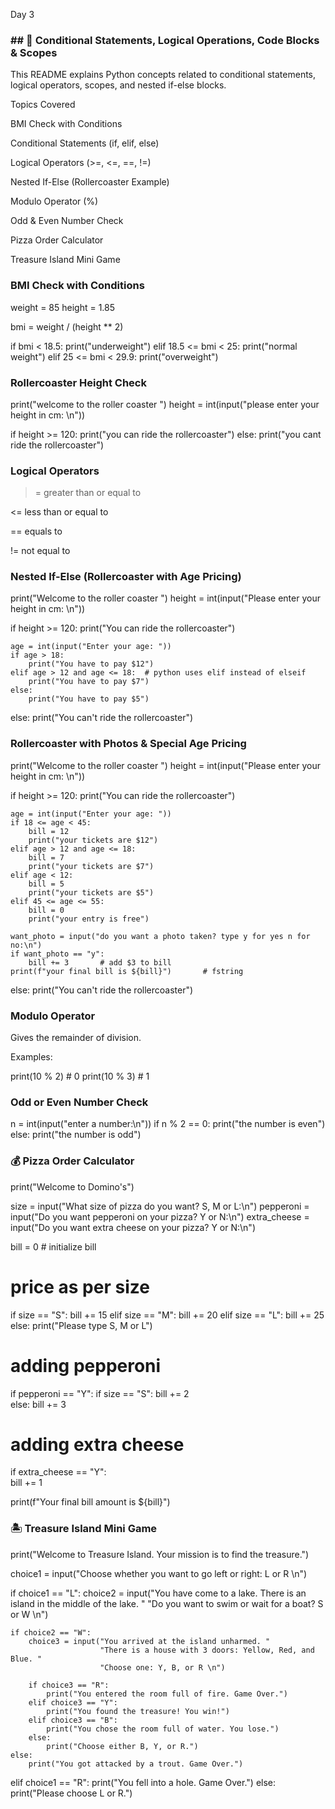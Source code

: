 Day 3
<h3>## 🐍 Conditional Statements, Logical Operations, Code Blocks & Scopes</h3>

This README explains Python concepts related to conditional statements, logical operators, scopes, and nested if-else blocks.

Topics Covered

BMI Check with Conditions

Conditional Statements (if, elif, else)

Logical Operators (>=, <=, ==, !=)

Nested If-Else (Rollercoaster Example)

Modulo Operator (%)

Odd & Even Number Check

Pizza Order Calculator

Treasure Island Mini Game

<h3>BMI Check with Conditions</h3>
weight = 85
height = 1.85

bmi = weight / (height ** 2)

if bmi < 18.5:
    print("underweight")
elif 18.5 <= bmi < 25:
    print("normal weight")
elif 25 <= bmi < 29.9:
    print("overweight")

<h3>Rollercoaster Height Check</h3>
print("welcome to the roller coaster ")
height = int(input("please enter your height in cm: \n"))

if height >= 120:
    print("you can ride the rollercoaster")
else:
    print("you cant ride the rollercoaster")

<h3>Logical Operators</h3>

>= greater than or equal to

<= less than or equal to

== equals to

!= not equal to

<h3>Nested If-Else (Rollercoaster with Age Pricing)</h3>
print("Welcome to the roller coaster ")
height = int(input("Please enter your height in cm: \n"))

if height >= 120:
    print("You can ride the rollercoaster")
    
    age = int(input("Enter your age: "))
    if age > 18:
        print("You have to pay $12")
    elif age > 12 and age <= 18:  # python uses elif instead of elseif
        print("You have to pay $7")
    else:
        print("You have to pay $5")

else:
    print("You can't ride the rollercoaster")

<h3>Rollercoaster with Photos & Special Age Pricing</h3>
print("Welcome to the roller coaster ")
height = int(input("Please enter your height in cm: \n"))

if height >= 120:
    print("You can ride the rollercoaster")
    
    age = int(input("Enter your age: "))
    if 18 <= age < 45:
        bill = 12
        print("your tickets are $12")
    elif age > 12 and age <= 18:
        bill = 7
        print("your tickets are $7")
    elif age < 12:
        bill = 5
        print("your tickets are $5")
    elif 45 <= age <= 55:
        bill = 0
        print("your entry is free")

    want_photo = input("do you want a photo taken? type y for yes n for no:\n")
    if want_photo == "y":
        bill += 3       # add $3 to bill
    print(f"your final bill is ${bill}")       # fstring
    
else:
    print("You can't ride the rollercoaster")

<h3>Modulo Operator</h3>

Gives the remainder of division.

Examples:

print(10 % 2)  # 0
print(10 % 3)  # 1

<h3>Odd or Even Number Check</h3>
n = int(input("enter a number:\n"))
if n % 2 == 0:
    print("the number is even")
else:
    print("the number is odd")

<h3>💰 Pizza Order Calculator</h3>
print("Welcome to Domino's")

size = input("What size of pizza do you want? S, M or L:\n")
pepperoni = input("Do you want pepperoni on your pizza? Y or N:\n")
extra_cheese = input("Do you want extra cheese on your pizza? Y or N:\n")

bill = 0  # initialize bill

# price as per size
if size == "S":
    bill += 15
elif size == "M":
    bill += 20
elif size == "L":
    bill += 25
else:
    print("Please type S, M or L")

# adding pepperoni
if pepperoni == "Y":
    if size == "S":
        bill += 2   
    else:
        bill += 3   

# adding extra cheese
if extra_cheese == "Y":  
    bill += 1

print(f"Your final bill amount is ${bill}")

<h3>🏝 Treasure Island Mini Game</h3>
print("Welcome to Treasure Island. Your mission is to find the treasure.")

choice1 = input("Choose whether you want to go left or right: L or R \n")

if choice1 == "L":
    choice2 = input("You have come to a lake. There is an island in the middle of the lake. "
                    "Do you want to swim or wait for a boat? S or W \n")

    if choice2 == "W":
        choice3 = input("You arrived at the island unharmed. "
                        "There is a house with 3 doors: Yellow, Red, and Blue. "
                        "Choose one: Y, B, or R \n")

        if choice3 == "R":
            print("You entered the room full of fire. Game Over.")
        elif choice3 == "Y":
            print("You found the treasure! You win!")
        elif choice3 == "B":
            print("You chose the room full of water. You lose.")
        else:
            print("Choose either B, Y, or R.")
    else:
        print("You got attacked by a trout. Game Over.")

elif choice1 == "R":
    print("You fell into a hole. Game Over.")
else:
    print("Please choose L or R.")